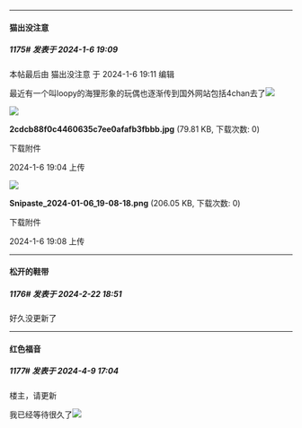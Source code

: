 
*****

####  猫出没注意  
##### 1175#       发表于 2024-1-6 19:09

 本帖最后由 猫出没注意 于 2024-1-6 19:11 编辑 

最近有一个叫loopy的海狸形象的玩偶也逐渐传到国外网站包括4chan去了<img src="https://static.saraba1st.com/image/smiley/face2017/068.png" referrerpolicy="no-referrer">

<img src="https://img.saraba1st.com/forum/202401/06/190414wxa4bllhu7gbtzyx.jpg" referrerpolicy="no-referrer">

<strong>2cdcb88f0c4460635c7ee0afafb3fbbb.jpg</strong> (79.81 KB, 下载次数: 0)

下载附件

2024-1-6 19:04 上传

<img src="https://img.saraba1st.com/forum/202401/06/190845va79knhikfi3i717.png" referrerpolicy="no-referrer">

<strong>Snipaste_2024-01-06_19-08-18.png</strong> (206.05 KB, 下载次数: 0)

下载附件

2024-1-6 19:08 上传

*****

####  松开的鞋带  
##### 1176#       发表于 2024-2-22 18:51

好久没更新了

*****

####  红色福音  
##### 1177#       发表于 2024-4-9 17:04

楼主，请更新

我已经等待很久了<img src="https://static.saraba1st.com/image/smiley/face2017/180.png" referrerpolicy="no-referrer">

